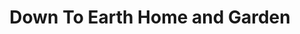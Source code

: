 ---
title: "Down To Earth Home and Garden"
url: /eugene/down-to-earth-home-and-garden/
shop: Garten-Center
---
